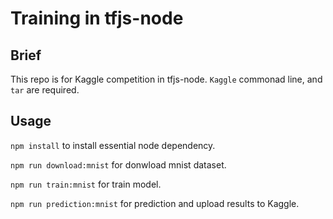 # Training in tfjs-node

## Brief
This repo is for Kaggle competition in tfjs-node. 
``Kaggle`` commonad line, and ``tar`` are required.

## Usage
``npm install`` to install essential node dependency.

``npm run download:mnist`` for donwload mnist dataset.

``npm run train:mnist`` for train model.

``npm run prediction:mnist`` for prediction and upload results to Kaggle.